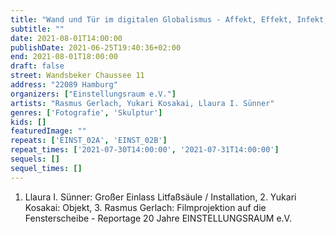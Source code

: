 ```yaml
---
title: "Wand und Tür im digitalen Globalismus - Affekt, Effekt, Infekt, Konfekt."
subtitle: ""
date: 2021-08-01T14:00:00
publishDate: 2021-06-25T19:40:36+02:00
end: 2021-08-01T18:00:00
draft: false
street: Wandsbeker Chaussee 11
address: "22089 Hamburg"
organizers: ["Einstellungsraum e.V."]
artists: "Rasmus Gerlach, Yukari Kosakai, Llaura I. Sünner"
genres: ['Fotografie', 'Skulptur']
kids: []
featuredImage: ""
repeats: ['EINST_02A', 'EINST_02B']
repeat_times: ['2021-07-30T14:00:00', '2021-07-31T14:00:00']
sequels: []
sequel_times: []
---
```


1. Llaura I. Sünner: Großer Einlass Litfaßsäule / Installation, 2. Yukari Kosakai: Objekt, 3. Rasmus Gerlach: Filmprojektion auf die Fensterscheibe - Reportage 20 Jahre EINSTELLUNGSRAUM e.V.
